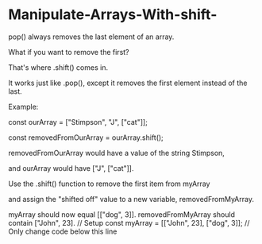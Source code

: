 # Manipulate-Arrays-With-shift-

pop() always removes the last element of an array. 

What if you want to remove the first?

That's where .shift() comes in.

It works just like .pop(), except it removes the first element instead of the last.

Example:

const ourArray = ["Stimpson", "J", ["cat"]];

const removedFromOurArray = ourArray.shift();

removedFromOurArray would have a value of the string Stimpson,

and ourArray would have ["J", ["cat"]].

Use the .shift() function to remove the first item from myArray

and assign the "shifted off" value to a new variable,
removedFromMyArray.

myArray should now equal [["dog", 3]].
removedFromMyArray should contain ["John", 23].
// Setup
const myArray = [["John", 23], ["dog", 3]];
// Only change code below this line
